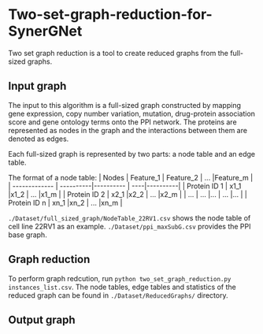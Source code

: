 # Two-set-graph-reduction-for-SynerGNet
Two set graph reduction is a tool to create reduced graphs from the full-sized graphs.
## Input graph
The input to this algorithm is a full-sized graph constructed by mapping gene expression, copy number variation, mutation, drug-protein association score and gene ontology terms onto the PPI network. The proteins are represented as nodes in the graph and the interactions between them are denoted as edges.

Each full-sized graph is represented by two parts: a node table and an edge table. 

The format of a node table:
| Nodes         | Feature_1 | Feature_2 | ... |Feature_m |
| ------------- | ----------|---------- | ----|----------|
| Protein ID 1  | x1_1      |x1_2       | ... |x1_m      |
| Protein ID 2  | x2_1      |x2_2       | ... |x2_m      |
| ...           | ...       |...        | ... |...       |
| Protein ID n  | xn_1      |xn_2       | ... |xn_m      |


```./Dataset/full_sized_graph/NodeTable_22RV1.csv``` shows the node table of cell line 22RV1 as an example. ```./Dataset/ppi_maxSubG.csv``` provides the PPI base graph.
## Graph reduction
To perform graph redcution, run ```python two_set_graph_reduction.py instances_list.csv```. The node tables, edge tables and statistics of the reduced graph can be found in ```./Dataset/ReducedGraphs/``` directory.
## Output graph




